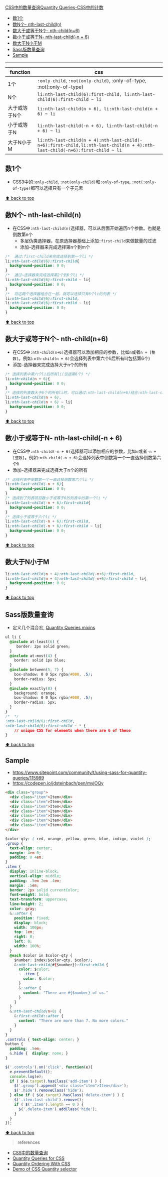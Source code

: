[CSS中的数量查询Quantity Queries-CSS中的计数](#top)

- [数1个](#数1个)
- [数N个- nth-last-child(n)](#数n个--nth-last-childn)
- [数大于或等于N个- nth-child(n+6)](#数大于或等于n个--nth-childn6)
- [数小于或等于N- nth-last-child(-n + 6)](#数小于或等于n--nth-last-child-n--6)
- [数大于N小于M](#数大于n小于m)
- [Sass版数量查询](#sass版数量查询)
- [Sample](#sample)

---------------------------------------

|function|css|
|---|---|
|1个|`:only-child`, `:not(only-child)`, :only-of-type, :not(:only-of-type)|
|N个|`li:nth-last-child(6):first-child, li:nth-last-child(6):first-child ~ li`|
|大于或等于N个|`li:nth-last-child(n + 6), li:nth-last-child(n + 6) ~ li`|
|小于或等于N|`li:nth-last-child(-n + 6), li:nth-last-child(-n + 6) ~ li`|
|大于N小于M|`li:nth-last-child(n + 4):nth-last-child(-n+6):first-child,li:nth-last-child(n + 4):nth-last-child(-n+6):first-child ~ li`|

## 数1个

- CSS3中的`:only-child`, `:not(only-child)`和`:only-of-type`, `:not(:only-of-type)`都可以选择只有一个子元素

[⬆ back to top](#top)

## 数N个- nth-last-child(n)

- 在CSS中`:nth-last-child(n)`选择器，可以从后面开始遍历n个参数。也就是倒数第n个
  - 多层伪类选择器，在原选择器基础上添加`:first-child`来做数量的过滤
  - 添加`~`选择器来完成选择第n个到m个
  
```css
/*  通过:first-child来完成选择到第一个li */
li:nth-last-child(6):first-child{
  background-position: 0 0;
}
/*  通过~选择器来完成选择第2个到6个li */
li:nth-last-child(6):first-child ~ li{
  background-position: 0 0;
}
/*  将这两个选择器组合在一起，就可以选择只有6个li的列表 */
li:nth-last-child(6):first-child,
li:nth-last-child(6):first-child ~ li{
  background-position: 0 0;
}
```

[⬆ back to top](#top)

## 数大于或等于N个- nth-child(n+6)

- 在CSS中`:nth-child(n+6)`选择器可以添加相应的参数，比如`n`或者`n + [整数]`。例如`:nth-child(n + 6)`会选择列表中第六个li后所有li(包括第6个)
- 添加`~`选择器来完成选择大于n个的所有

```css
/* 选择列表中第六个li后所有li(包括第6个) */
li:nth-child(n + 6){
  background-position: 0 0;
}
/* 选择的列表数大于6个的所有li时，可以通过:nth-last-child(n+6)结合:nth-last-child(n + 6) ~ li完成 */
li:nth-last-child(n + 6),
li:nth-last-child(n + 6) ~ li{
  background-position: 0 0;
}
```

[⬆ back to top](#top)

## 数小于或等于N- nth-last-child(-n + 6)

- 在CSS中`:nth-child(-n + 6)`选择器可以添加相应的参数，比如`n`或者`-n + [整数]`。例如`:nth-child(-n + 6)`会选择列表中倒数第一个一直选择倒数第六个li
- 添加`~`选择器来完成选择大于n个的所有

```css
/* 选择列表中倒数第一个一直选择倒数第六个li */
li:nth-last-child(-n + 6){
  background-position: 0 0;
}
/* 选择到了列表项目数小于或等于6的列表中的第一个li */
li:nth-last-child(-n + 6):first-child{
  background-position: 0 0;
}
/* 选择小于或等于六个li */
li:nth-last-child(-n + 6):first-child,
li:nth-last-child(-n + 6):first-child ~ li{
  background-position: 0 0;
}
```

[⬆ back to top](#top)

## 数大于N小于M

```css
li:nth-last-child(n + 4):nth-last-child(-n+6):first-child,
li:nth-last-child(n + 4):nth-last-child(-n+6):first-child ~ li{
  background-position: 0 0;
}
```

[⬆ back to top](#top)

## Sass版数量查询

- 定义几个混合宏, [Quantity Queries mixins](https://github.com/danielguillan/quantity-queries)

```css
ul li {
  @include at-least(6) {
     border: 2px solid green;
  }
  @include at-most(4) {
    border: solid 1px blue;
  }
  @include between(5, 7) {
    box-shadow: 0 0 5px rgba(#000, .5);
    border-radius: 5px;
  }
  @include exactly(8) {
    background: orange;
    box-shadow: 0 0 5px rgba(#000, .5);
    border-radius: 5px;
  }
}
/*  */
:nth-last-child(6):first-child,
:nth-last-child(6):first-child ~ * {
    // unique CSS for elements when there are 6 of these
}
```

[⬆ back to top](#top)

## Sample

- https://www.sitepoint.com/community/t/using-sass-for-quantity-queries/115989
- https://codepen.io/jdsteinbach/pen/myjOQy

```html
<div class="group">
  <div class="item">Item</div>
  <div class="item">Item</div>
  <div class="item">Item</div>
  <div class="item">Item</div>
  <div class="item">Item</div>
  <div class="item">Item</div>
  <div class="item">Item</div>
</div>
```

```css
$color-qty: ( red, orange, yellow, green, blue, indigo, violet );
.group {
  text-align: center;
  margin: 4em 0;
  padding: 0 4em;
}
.item {
  display: inline-block;
  vertical-align: middle;
  padding: .5em 2em .4em;
  margin: .5em;
  border: 2px solid currentColor;
  font-weight: bold;
  text-transform: uppercase;
  line-height: 2;
  color: gray;
  &::after {
    position: fixed;
    display: block;
    width: 100px;
    top: 1em;
    right: 0;
    left: 0;
    width: 100%;
  }  
  @each $color in $color-qty {
    $number: index($color-qty, $color);
    &:nth-last-child(#{$number}):first-child {
      color: $color;
      ~ .item {
        color: $color;
      }
      &::after {
        content: "There are #{$number} of us."
      }
    }
  }
  &:nth-last-child(n+8) {
    &:first-child::after {
      content: "There are more than 7. No more colors."
    }
  }
}
.controls { text-align: center; }
button {
  padding: .5em;
  &.hide {  display: none; }
}
```

```javascript
$('.controls').on('click', function(e){
  e.preventDefault();
  console.log(e);
  if ( $(e.target).hasClass('add-item') ) {
    $('.group').append('<div class="item">Item</div>');
    $('.hide').removeClass('hide');
  } else if ( $(e.target).hasClass('delete-item') ) {
    $('.item:last-child').remove();
    if ( $('.item').length == 0 ) {
      $('.delete-item').addClass('hide');
    }
  }
});
```

[⬆ back to top](#top)

> references
- [CSS中的数量查询](https://www.cnblogs.com/qfly/p/4685801.html)
- [Quantity Queries for CSS](https://alistapart.com/article/quantity-queries-for-css/)
- [Quantity Ordering With CSS](https://www.smashingmagazine.com/2015/07/quantity-ordering-with-css/)
- [Demo of CSS Quantity selector](https://wow.techbrood.com/fiddle/6012)
